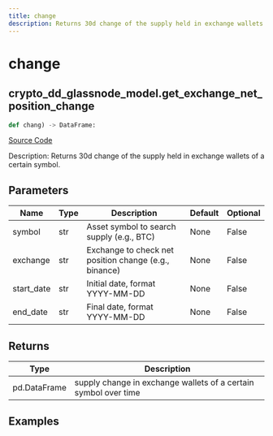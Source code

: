 ```yaml
---
title: change
description: Returns 30d change of the supply held in exchange wallets of a certain symbol.
---
```

# change

## crypto_dd_glassnode_model.get_exchange_net_position_change

```python
def chang) -> DataFrame:
```
[Source Code](https://github.com/OpenBB-finance/OpenBBTerminal/tree/main/openbb_terminal/decorators.py#L521)

Description: Returns 30d change of the supply held in exchange wallets of a certain symbol.

## Parameters

| Name | Type | Description | Default | Optional |
| ---- | ---- | ----------- | ------- | -------- |
| symbol | str | Asset symbol to search supply (e.g., BTC) | None | False |
| exchange | str | Exchange to check net position change (e.g., binance) | None | False |
| start_date | str | Initial date, format YYYY-MM-DD | None | False |
| end_date | str | Final date, format YYYY-MM-DD | None | False |

## Returns

| Type | Description |
| ---- | ----------- |
| pd.DataFrame | supply change in exchange wallets of a certain symbol over time |

## Examples

